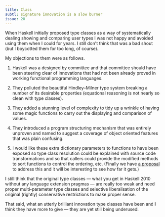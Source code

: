```yaml
---
title: Class
subtl: signature innovation is a slow burner
issue: 28
---
```


When Haskell initially proposed type classes as a way of systematically dealing
showing and comparing user types I was not happy and avoided using them when I
could for years. I still don't think that was a bad shout (but I boycotted them
for too long, of course).

My objections to them were as follows.

  1. Haskell was a designed by committee and that committee should have been
     steering clear of innovations that had not been already proved in working
     functional programming languages.

  2. They polluted the beautiful Hindley–Milner type system breaking a number
     of its desirable properties (equational reasoning is not nearly so clean
     with type classes).

  3. They added a stunning level of complexity to tidy up a wrinkle of having
     some magic functions to carry out the displaying and comparison of values.

  4. They introduced a program structuring mechanism that was entirely unproven
     and named to suggest a coverage of object oriented features that  was plain
     confusing.

  5. I would like these extra dictionary parameters to functions to have
     been exposed so type class resolution could be explained with source code
     transformations and so that callers could provide the modified methods to
     sort functions to control the ordering, etc. (Finally we have [a
     proposal](https://github.com/ghc-proposals/ghc-proposals/pull/324) to
     address this and it will be interesting to see how far it gets.)

I still think that the original type classes &mdash; what you get in
Haskell 2010 without any language extension pragmas &mdash; are really too weak
and need proper multi-parameter type classes and selective liberalisation of the
original (rightly) conservative restrictions to make proper sense.

That said, what an utterly brilliant innovation type classes have been and I
think they have more to give &mdash; they are yet still being underused.

